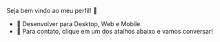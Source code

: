 Seja bem vindo ao meu perfil! 👋

- 🔭 Desenvolver para Desktop, Web e Mobile.
- 💬 Para contato, clique em um dos atalhos abaixo e vamos conversar!

<!--
Here are some ideas to get you started:

- 🔭 I’m currently working on ...
- 🌱 I’m currently learning ...
- 👯 I’m looking to collaborate on ...
- 🤔 I’m looking for help with ...
- 💬 Ask me about ...
- 📫 How to reach me: ...
- 😄 Pronouns: ...
- ⚡ Fun fact: ...

-->
